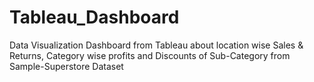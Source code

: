 # Tableau_Dashboard
Data Visualization Dashboard from Tableau about location wise Sales &amp; Returns, Category wise profits and Discounts of Sub-Category from Sample-Superstore Dataset
